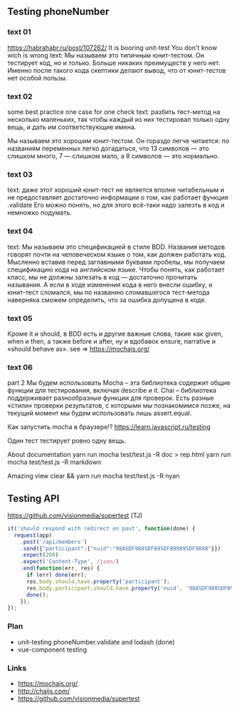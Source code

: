 ## Testing phoneNumber

### text 01
https://habrahabr.ru/post/107262/
It is booring unit-test
You don't know wich is wrong
text:
Мы называем это типичным юнит-тестом. Он тестирует код, но и только. Больше никаких преимуществ у него нет. Именно после такого кода скептики делают вывод, что от юнит-тестов нет особой пользы.


### text 02
some best practice
one case for one check
text:
разбить тест-метод на несколько маленьких, так чтобы каждый из них тестировал только одну вещь, и дать им соответствующие имена.

Мы называем это хорошим юнит-тестом. Он гораздо легче читается: по названиям переменных легко догадаться, что 13 символов — это слишком много, 7 — слишком мало, а 8 символов — это нормально.

### text 03
text:
даже этот хороший юнит-тест не является вполне читабельным и не предоставляет достаточно информации о том, как работает функция .validate Его можно понять, но для этого всё-таки надо залезть в код и немножко подумать.

### text 04
text:
Мы называем это спецификацией в стиле BDD. Названия методов говорят почти на человеческом языке о том, как должен работать код. Мысленно вставив перед заглавными буквами пробелы, мы получаем спецификацию кода на английском языке. Чтобы понять, как работает класс, мы не должны залезать в код — достаточно прочитать называния. А если в ходе изменения кода в него внесли ошибку, и юнит-тест сломался, мы по названию сломавшегося тест-метода наверняка сможем определить, что за ошибка допущена в коде.

### text 05
Кроме it и should, в BDD есть и другие важные слова, такие как given, when и then, а также before и after, ну и вдобавок ensure, narrative и «should behave as».
see => https://mochajs.org/

### text 06
part 2
Мы будем использовать
Mocha – эта библиотека содержит общие функции для тестирования, включая describe и it.
Chai – библиотека поддерживает разнообразные функции для проверок. Есть разные «стили» проверки результатов, с которыми мы познакомимся позже, на текущий момент мы будем использовать лишь assert.equal.

Как запустить mocha в браузере!?
https://learn.javascript.ru/testing

Один тест тестирует ровно одну вещь.

About documentation
yarn run mocha test/test.js -R doc > rep.html
yarn run mocha test/test.js -R markdown

Amazing view
clear && yarn run mocha test/test.js -R nyan


## Testing API
https://github.com/visionmedia/supertest (TJ)
```javascript
it('should respond with redirect on post', function(done) {
  request(app)
    .post('/api/members')
    .send({"participant":{"nuid":"98ASDF988SDF89SDF89989SDF9898"}})
    .expect(200)
    .expect('Content-Type', /json/)
    .end(function(err, res) {
      if (err) done(err);
      res.body.should.have.property('participant');
      res.body.participant.should.have.property('nuid', '98ASDF988SDF89SDF89989SDF9898');
      done();
    });
});
```

### Plan
* unit-testing phoneNumber.validate and lodash (done)
* vue-component testing


### Links
* https://mochajs.org/
* http://chaijs.com/
* https://github.com/visionmedia/supertest
